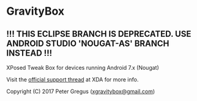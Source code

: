GravityBox
==========

!!! THIS ECLIPSE BRANCH IS DEPRECATED. USE ANDROID STUDIO 'NOUGAT-AS' BRANCH INSTEAD !!!
--------------------------------------------------------------------------------------

XPosed Tweak Box for devices running Android 7.x (Nougat)

Visit the [official support thread](https://forum.xda-developers.com/xposed/modules/app-gravitybox-v7-0-0-tweak-box-android-t3653953) at XDA for more info.

Copyright (C) 2017 Peter Gregus (xgravitybox@gmail.com)

